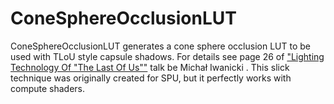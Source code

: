 ConeSphereOcclusionLUT
=======

ConeSphereOcclusionLUT generates a cone sphere occlusion LUT to be used with TLoU style capsule shadows. For details see page 26 of ["Lighting Technology Of "The Last Of Us""](http://miciwan.com/SIGGRAPH2013/Lighting%20Technology%20of%20The%20Last%20Of%20Us.pdf) talk be Michał Iwanicki . This slick technique was originally created for SPU, but it perfectly works with compute shaders.
